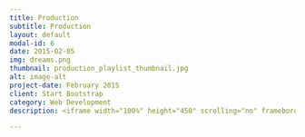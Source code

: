 ```yaml
---
title: Production
subtitle: Production
layout: default
modal-id: 6
date: 2015-02-05
img: dreams.png
thumbnail: production_playlist_thumbnail.jpg
alt: image-alt
project-date: February 2015
client: Start Bootstrap
category: Web Development
description: <iframe width="100%" height="450" scrolling="no" frameborder="no" src="https://w.soundcloud.com/player/?url=https%3A//api.soundcloud.com/playlists/63345035&amp;color=fec503&amp;auto_play=false&amp;hide_related=false&amp;show_comments=true&amp;show_user=true&amp;show_reposts=false"></iframe>

---
```

